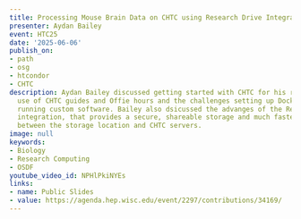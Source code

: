 ```yaml
---
title: Processing Mouse Brain Data on CHTC using Research Drive Integration
presenter: Aydan Bailey
event: HTC25
date: '2025-06-06'
publish_on:
- path
- osg
- htcondor
- CHTC
description: Aydan Bailey discussed getting started with CHTC for his research, his
  use of CHTC guides and Offie hours and the challenges setting up Docker image for
  running custom software. Bailey also dsicussed the advanges of the ResearchDrive
  integration, that provides a secure, shareable storage and much faster transfers
  between the storage location and CHTC servers.
image: null
keywords:
- Biology
- Research Computing
- OSDF
youtube_video_id: NPHlPkiNYEs
links:
- name: Public Slides
- value: https://agenda.hep.wisc.edu/event/2297/contributions/34169/
---
```

